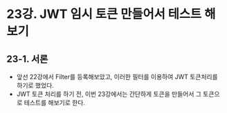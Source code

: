 # 23강. JWT 임시 토큰 만들어서 테스트 해보기
## 23-1. 서론
- 앞선 22강에서 Filter를 등록해보았고, 이러한 필터를 이용하여 JWT 토큰처리를 하기로 했었다.
- JWT 토큰 처리를 하기 전, 이번 23강에서는 간단하게 토큰을 만들어서 그 토큰으로 테스트를 해보기로 한다.